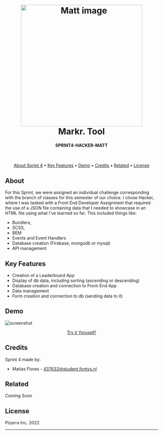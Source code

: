 

<script type="text/javascript">
tinymce.init({
    selector: "textarea",
    plugins: [
        "advlist autolink lists link image charmap print preview anchor",
        "searchreplace visualblocks code fullscreen",
        "insertdatetime media table contextmenu paste"
    ],
    toolbar: "insertfile undo redo | styleselect | bold italic | alignleft aligncenter alignright alignjustify | bullist numlist outdent indent | link image",
	formats: {
		alignleft: {selector: 'p,h1,h2,h3,h4,h5,h6,td,th,div,ul,ol,li,table,img', classes: 'myleft'},
		aligncenter: {selector: 'p,h1,h2,h3,h4,h5,h6,td,th,div,ul,ol,li,table,img', classes: 'mycenter'},
		alignright: {selector: 'p,h1,h2,h3,h4,h5,h6,td,th,div,ul,ol,li,table,img', classes: 'myright'},
		alignfull: {selector: 'p,h1,h2,h3,h4,h5,h6,td,th,div,ul,ol,li,table,img', classes: 'myfull'}
	},
	forced_root_block: false
});
</script>
<div align="center">
<h1 align="center">
  <br>
<img src="https://git.fhict.nl/I437632/markr.-tool/-/raw/master/images/markr.png" alt="Matt image" align="center" width="400"></img>
  <br>
  Markr. Tool
  <br>
</h1>

<h4 align="center">SPRINT4-HACKER-MATT</h4>
</div>
<br>

<div align="center">
<p align="center">
  <a href="#about">About Sprint 4</a> •
  <a href="#key-features">Key Features</a> •
  <a href="#demo">Demo</a> •
  <a href="#credits">Credits</a> •
  <a href="#related">Related</a> •
  <a href="#license">License</a>
</p>
</div>

## About

For this Sprint, we were assigned an individual challenge corresponding with the branch of classes for this semester of our choice. I chose Hacker, where I was tasked with a Front End Developer Assignment that required the use of a JSON file containing data that I needed to showcase in an HTML file using what I've learned so far. This included things like:

* Bundlers, 
* SCSS, 
* BEM
* Events and Event Handlers
* Database creation (Firebase, mongodb or mysql)
* API management

## Key Features

* Creation of a Leaderboard App
* Display of db data, including sorting (ascending or descending)
* Database creation and connection to Front-End App
* Data management
* Form creation and connection to db (sending data to it)

## Demo

![screenshot](https://git.fhict.nl/I437632/markr.-tool/-/raw/master/images/prototype_vid.gif)

<a href="https://sprint4-hacker-matt.vercel.app/" alt="Prototype Demo"> 

<p align="center" fontsize="2rem" color="#E1B9D5" background-color="#191827"> Try it Yoruself!</p>

</a>

## Credits

Sprint 4 made by:

- Matias Flores - 437632@student.fontys.nl

## Related

Coming Soon

## License

Pizarra Inc. 2022 

---



